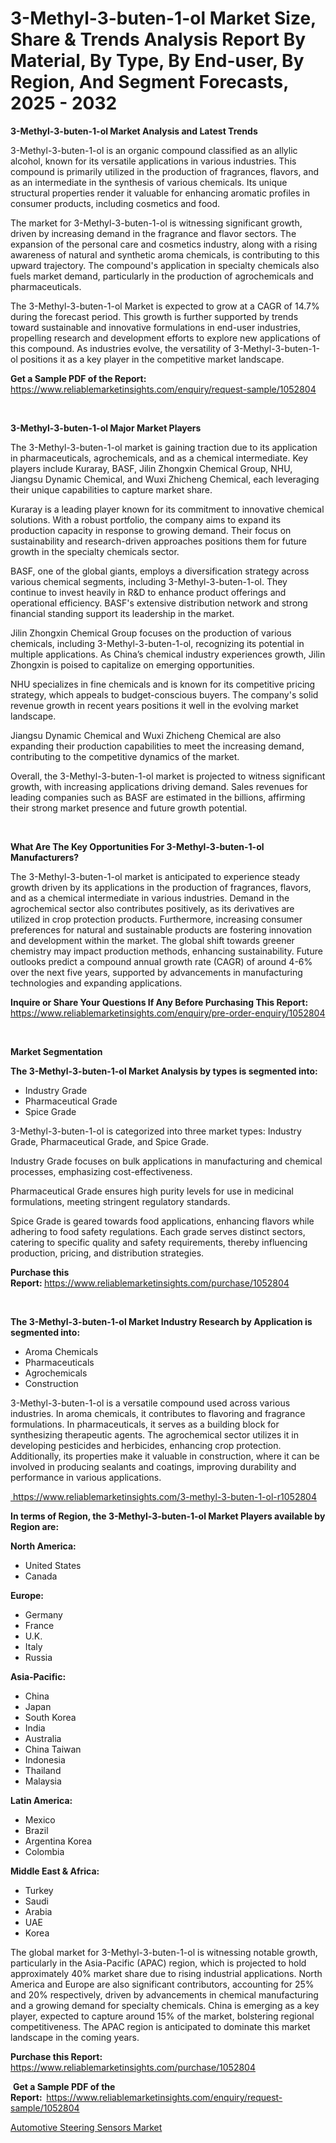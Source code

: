<p><h1>3-Methyl-3-buten-1-ol Market Size, Share & Trends Analysis Report By Material, By Type, By End-user, By Region, And Segment Forecasts, 2025 - 2032</h1></p><p><strong>3-Methyl-3-buten-1-ol Market Analysis and Latest Trends</strong></p>
<p><p>3-Methyl-3-buten-1-ol is an organic compound classified as an allylic alcohol, known for its versatile applications in various industries. This compound is primarily utilized in the production of fragrances, flavors, and as an intermediate in the synthesis of various chemicals. Its unique structural properties render it valuable for enhancing aromatic profiles in consumer products, including cosmetics and food.</p><p>The market for 3-Methyl-3-buten-1-ol is witnessing significant growth, driven by increasing demand in the fragrance and flavor sectors. The expansion of the personal care and cosmetics industry, along with a rising awareness of natural and synthetic aroma chemicals, is contributing to this upward trajectory. The compound's application in specialty chemicals also fuels market demand, particularly in the production of agrochemicals and pharmaceuticals.</p><p>The 3-Methyl-3-buten-1-ol Market is expected to grow at a CAGR of 14.7% during the forecast period. This growth is further supported by trends toward sustainable and innovative formulations in end-user industries, propelling research and development efforts to explore new applications of this compound. As industries evolve, the versatility of 3-Methyl-3-buten-1-ol positions it as a key player in the competitive market landscape.</p></p>
<p><strong>Get a Sample PDF of the Report:&nbsp;</strong> <a href="https://www.reliablemarketinsights.com/enquiry/request-sample/1052804?utm_campaign=3218&utm_medium=2&utm_source=Github&utm_content=ia&utm_term=22032025&utm_id=3-methyl-3-buten-1-ol">https://www.reliablemarketinsights.com/enquiry/request-sample/1052804</a></p>
<p>&nbsp;</p>
<p><strong>3-Methyl-3-buten-1-ol Major Market Players</strong></p>
<p><p>The 3-Methyl-3-buten-1-ol market is gaining traction due to its application in pharmaceuticals, agrochemicals, and as a chemical intermediate. Key players include Kuraray, BASF, Jilin Zhongxin Chemical Group, NHU, Jiangsu Dynamic Chemical, and Wuxi Zhicheng Chemical, each leveraging their unique capabilities to capture market share.</p><p>Kuraray is a leading player known for its commitment to innovative chemical solutions. With a robust portfolio, the company aims to expand its production capacity in response to growing demand. Their focus on sustainability and research-driven approaches positions them for future growth in the specialty chemicals sector.</p><p>BASF, one of the global giants, employs a diversification strategy across various chemical segments, including 3-Methyl-3-buten-1-ol. They continue to invest heavily in R&D to enhance product offerings and operational efficiency. BASF's extensive distribution network and strong financial standing support its leadership in the market.</p><p>Jilin Zhongxin Chemical Group focuses on the production of various chemicals, including 3-Methyl-3-buten-1-ol, recognizing its potential in multiple applications. As China’s chemical industry experiences growth, Jilin Zhongxin is poised to capitalize on emerging opportunities.</p><p>NHU specializes in fine chemicals and is known for its competitive pricing strategy, which appeals to budget-conscious buyers. The company's solid revenue growth in recent years positions it well in the evolving market landscape.</p><p>Jiangsu Dynamic Chemical and Wuxi Zhicheng Chemical are also expanding their production capabilities to meet the increasing demand, contributing to the competitive dynamics of the market.</p><p>Overall, the 3-Methyl-3-buten-1-ol market is projected to witness significant growth, with increasing applications driving demand. Sales revenues for leading companies such as BASF are estimated in the billions, affirming their strong market presence and future growth potential.</p></p>
<p>&nbsp;</p>
<p><strong>What Are The Key Opportunities For 3-Methyl-3-buten-1-ol Manufacturers?</strong></p>
<p><p>The 3-Methyl-3-buten-1-ol market is anticipated to experience steady growth driven by its applications in the production of fragrances, flavors, and as a chemical intermediate in various industries. Demand in the agrochemical sector also contributes positively, as its derivatives are utilized in crop protection products. Furthermore, increasing consumer preferences for natural and sustainable products are fostering innovation and development within the market. The global shift towards greener chemistry may impact production methods, enhancing sustainability. Future outlooks predict a compound annual growth rate (CAGR) of around 4-6% over the next five years, supported by advancements in manufacturing technologies and expanding applications.</p></p>
<p><strong>Inquire or Share Your Questions If Any Before Purchasing This Report:</strong> <a href="https://www.reliablemarketinsights.com/enquiry/pre-order-enquiry/1052804?utm_campaign=3218&utm_medium=2&utm_source=Github&utm_content=ia&utm_term=22032025&utm_id=3-methyl-3-buten-1-ol">https://www.reliablemarketinsights.com/enquiry/pre-order-enquiry/1052804</a></p>
<p>&nbsp;</p>
<p><strong>Market Segmentation</strong></p>
<p><strong>The 3-Methyl-3-buten-1-ol Market Analysis by types is segmented into:</strong></p>
<p><ul><li>Industry Grade</li><li>Pharmaceutical Grade</li><li>Spice Grade</li></ul></p>
<p><p>3-Methyl-3-buten-1-ol is categorized into three market types: Industry Grade, Pharmaceutical Grade, and Spice Grade. </p><p>Industry Grade focuses on bulk applications in manufacturing and chemical processes, emphasizing cost-effectiveness. </p><p>Pharmaceutical Grade ensures high purity levels for use in medicinal formulations, meeting stringent regulatory standards. </p><p>Spice Grade is geared towards food applications, enhancing flavors while adhering to food safety regulations. Each grade serves distinct sectors, catering to specific quality and safety requirements, thereby influencing production, pricing, and distribution strategies.</p></p>
<p><strong>Purchase this Report:&nbsp;</strong><a href="https://www.reliablemarketinsights.com/purchase/1052804?utm_campaign=3218&utm_medium=2&utm_source=Github&utm_content=ia&utm_term=22032025&utm_id=3-methyl-3-buten-1-ol">https://www.reliablemarketinsights.com/purchase/1052804</a></p>
<p>&nbsp;</p>
<p><strong>The 3-Methyl-3-buten-1-ol Market Industry Research by Application is segmented into:</strong></p>
<p><ul><li>Aroma Chemicals</li><li>Pharmaceuticals</li><li>Agrochemicals</li><li>Construction</li></ul></p>
<p><p>3-Methyl-3-buten-1-ol is a versatile compound used across various industries. In aroma chemicals, it contributes to flavoring and fragrance formulations. In pharmaceuticals, it serves as a building block for synthesizing therapeutic agents. The agrochemical sector utilizes it in developing pesticides and herbicides, enhancing crop protection. Additionally, its properties make it valuable in construction, where it can be involved in producing sealants and coatings, improving durability and performance in various applications.</p></p>
<p><a href="https://www.reliablemarketinsights.com/3-methyl-3-buten-1-ol-r1052804?utm_campaign=3218&utm_medium=2&utm_source=Github&utm_content=ia&utm_term=22032025&utm_id=3-methyl-3-buten-1-ol">&nbsp;https://www.reliablemarketinsights.com/3-methyl-3-buten-1-ol-r1052804</a></p>
<p><strong>In terms of Region, the 3-Methyl-3-buten-1-ol Market Players available by Region are:</strong></p>
<p>
    <p> <strong> North America: </strong>
        <ul>
            <li>United States</li>
            <li>Canada</li>
        </ul>
        </p> 
    <p> <strong> Europe: </strong>
        <ul>
            <li>Germany</li>
            <li>France</li>
            <li>U.K.</li>
            <li>Italy</li>
            <li>Russia</li>
        </ul>
        </p> 
    <p> <strong> Asia-Pacific: </strong>
        <ul>
            <li>China</li>
            <li>Japan</li>
            <li>South Korea</li>
            <li>India</li>
            <li>Australia</li>
            <li>China Taiwan</li>
            <li>Indonesia</li>
            <li>Thailand</li>
            <li>Malaysia</li>
        </ul>
        </p> 
    <p> <strong> Latin America: </strong>
        <ul>
            <li>Mexico</li>
            <li>Brazil</li>
            <li>Argentina Korea</li>
            <li>Colombia</li>
        </ul>
        </p> 
    <p> <strong> Middle East & Africa: </strong>
        <ul>
            <li>Turkey</li>
            <li>Saudi</li>
            <li>Arabia</li>
            <li>UAE</li>
            <li>Korea</li>
        </ul>
    </p>
    </p>
<p><p>The global market for 3-Methyl-3-buten-1-ol is witnessing notable growth, particularly in the Asia-Pacific (APAC) region, which is projected to hold approximately 40% market share due to rising industrial applications. North America and Europe are also significant contributors, accounting for 25% and 20% respectively, driven by advancements in chemical manufacturing and a growing demand for specialty chemicals. China is emerging as a key player, expected to capture around 15% of the market, bolstering regional competitiveness. The APAC region is anticipated to dominate this market landscape in the coming years.</p></p>
<p><strong>Purchase this Report: </strong><a href="https://www.reliablemarketinsights.com/purchase/1052804?utm_campaign=3218&utm_medium=2&utm_source=Github&utm_content=ia&utm_term=22032025&utm_id=3-methyl-3-buten-1-ol">https://www.reliablemarketinsights.com/purchase/1052804</a></p>
<p>&nbsp;<strong>Get a Sample PDF of the Report:&nbsp;&nbsp;</strong><a href="https://www.reliablemarketinsights.com/enquiry/request-sample/1052804?utm_campaign=3218&utm_medium=2&utm_source=Github&utm_content=ia&utm_term=22032025&utm_id=3-methyl-3-buten-1-ol">https://www.reliablemarketinsights.com/enquiry/request-sample/1052804</a></p>
<p><strong></strong></p>
<p><p><a href="https://github.com/pidlisseas/Market-Research-Report-List-1/blob/main/automotive-steering-sensors-market.md?utm_campaign=3218&utm_medium=2&utm_source=Github&utm_content=ia&utm_term=22032025&utm_id=3-methyl-3-buten-1-ol">Automotive Steering Sensors Market</a></p></p>